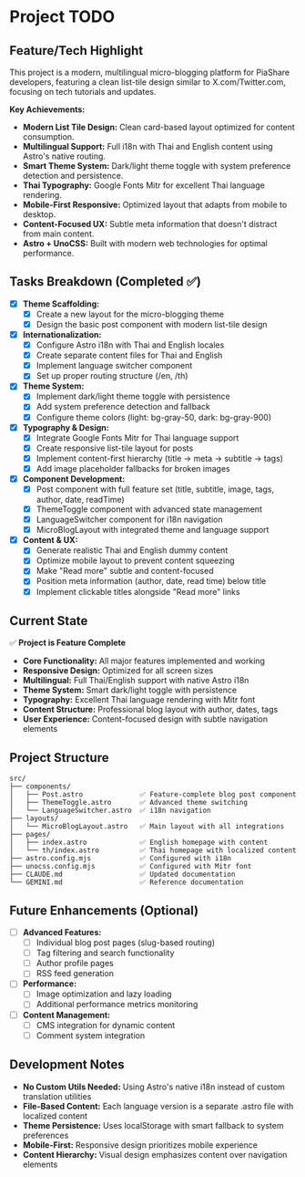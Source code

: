 
# Project TODO

## Feature/Tech Highlight

This project is a modern, multilingual micro-blogging platform for PiaShare developers, featuring a clean list-tile design similar to X.com/Twitter.com, focusing on tech tutorials and updates.

**Key Achievements:**
- **Modern List Tile Design:** Clean card-based layout optimized for content consumption.
- **Multilingual Support:** Full i18n with Thai and English content using Astro's native routing.
- **Smart Theme System:** Dark/light theme toggle with system preference detection and persistence.
- **Thai Typography:** Google Fonts Mitr for excellent Thai language rendering.
- **Mobile-First Responsive:** Optimized layout that adapts from mobile to desktop.
- **Content-Focused UX:** Subtle meta information that doesn't distract from main content.
- **Astro + UnoCSS:** Built with modern web technologies for optimal performance.

## Tasks Breakdown (Completed ✅)

- [x] **Theme Scaffolding:**
    - [x] Create a new layout for the micro-blogging theme
    - [x] Design the basic post component with modern list-tile design
    
- [x] **Internationalization:**
    - [x] Configure Astro i18n with Thai and English locales
    - [x] Create separate content files for Thai and English
    - [x] Implement language switcher component
    - [x] Set up proper routing structure (/en, /th)
    
- [x] **Theme System:**
    - [x] Implement dark/light theme toggle with persistence
    - [x] Add system preference detection and fallback
    - [x] Configure theme colors (light: bg-gray-50, dark: bg-gray-900)
    
- [x] **Typography & Design:**
    - [x] Integrate Google Fonts Mitr for Thai language support
    - [x] Create responsive list-tile layout for posts
    - [x] Implement content-first hierarchy (title → meta → subtitle → tags)
    - [x] Add image placeholder fallbacks for broken images
    
- [x] **Component Development:**
    - [x] Post component with full feature set (title, subtitle, image, tags, author, date, readTime)
    - [x] ThemeToggle component with advanced state management
    - [x] LanguageSwitcher component for i18n navigation
    - [x] MicroBlogLayout with integrated theme and language support
    
- [x] **Content & UX:**
    - [x] Generate realistic Thai and English dummy content
    - [x] Optimize mobile layout to prevent content squeezing
    - [x] Make "Read more" subtle and content-focused
    - [x] Position meta information (author, date, read time) below title
    - [x] Implement clickable titles alongside "Read more" links

## Current State

✅ **Project is Feature Complete**

- **Core Functionality:** All major features implemented and working
- **Responsive Design:** Optimized for all screen sizes
- **Multilingual:** Full Thai/English support with native Astro i18n
- **Theme System:** Smart dark/light toggle with persistence
- **Typography:** Excellent Thai language rendering with Mitr font
- **Content Structure:** Professional blog layout with author, dates, tags
- **User Experience:** Content-focused design with subtle navigation elements

## Project Structure

```
src/
├── components/
│   ├── Post.astro              ✅ Feature-complete blog post component
│   ├── ThemeToggle.astro       ✅ Advanced theme switching
│   └── LanguageSwitcher.astro  ✅ i18n navigation
├── layouts/
│   └── MicroBlogLayout.astro   ✅ Main layout with all integrations
├── pages/
│   ├── index.astro             ✅ English homepage with content
│   └── th/index.astro          ✅ Thai homepage with localized content
├── astro.config.mjs            ✅ Configured with i18n
├── unocss.config.mjs           ✅ Configured with Mitr font
├── CLAUDE.md                   ✅ Updated documentation
└── GEMINI.md                   ✅ Reference documentation
```

## Future Enhancements (Optional)

- [ ] **Advanced Features:**
    - [ ] Individual blog post pages (slug-based routing)
    - [ ] Tag filtering and search functionality
    - [ ] Author profile pages
    - [ ] RSS feed generation
    
- [ ] **Performance:**
    - [ ] Image optimization and lazy loading
    - [ ] Additional performance metrics monitoring
    
- [ ] **Content Management:**
    - [ ] CMS integration for dynamic content
    - [ ] Comment system integration

## Development Notes

- **No Custom Utils Needed:** Using Astro's native i18n instead of custom translation utilities
- **File-Based Content:** Each language version is a separate .astro file with localized content
- **Theme Persistence:** Uses localStorage with smart fallback to system preferences
- **Mobile-First:** Responsive design prioritizes mobile experience
- **Content Hierarchy:** Visual design emphasizes content over navigation elements
